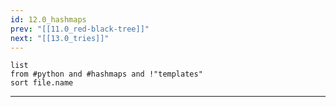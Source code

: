 ```yaml
---
id: 12.0_hashmaps
prev: "[[11.0_red-black-tree]]"
next: "[[13.0_tries]]"
---
```

```dataview
list
from #python and #hashmaps and !"templates"
sort file.name
```

---
